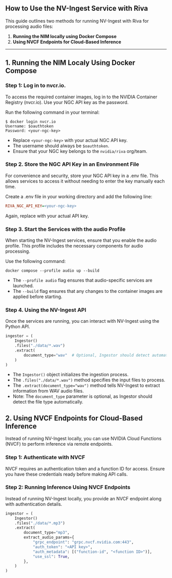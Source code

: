 ## How to Use the NV-Ingest Service with Riva

This guide outlines two methods for running NV-Ingest with Riva for processing audio files:

1. **Running the NIM locally using Docker Compose**  
2. **Using NVCF Endpoints for Cloud-Based Inference**  

---

## 1. Running the NIM Localy Using Docker Compose

### Step 1: Log in to nvcr.io.

To access the required container images, log in to the NVIDIA Container Registry (nvcr.io). Use your NGC API key as the password.

Run the following command in your terminal:
```shell
$ docker login nvcr.io
Username: $oauthtoken
Password: <your-ngc-key>
```
- Replace `<your-ngc-key>` with your actual NGC API key.
- The username should always be `$oauthtoken`.
- Ensure that your NGC key belongs to the `nvidia/riva` org/team.

### Step 2. Store the NGC API Key in an Environment File

For convenience and security, store your NGC API key in a .env file.
This allows services to access it without needing to enter the key manually each time.

Create a .env file in your working directory and add the following line:
```ini
RIVA_NGC_API_KEY=<your-ngc-key>
```
Again, replace <your-ngc-key> with your actual API key.

### Step 3. Start the Services with the audio Profile

When starting the NV-Ingest services, ensure that you enable the audio profile. This profile includes the necessary components for audio processing.

Use the following command:
```shell
docker compose --profile audio up --build
```
- The `--profile audio` flag ensures that audio-specific services are launched.
- The `--build` flag ensures that any changes to the container images are applied before starting.

### Step 4. Using the NV-Ingest API

Once the services are running, you can interact with NV-Ingest using the Python API.

```python
ingestor = (
    Ingestor()
    .files("./data/*.wav")
    .extract(
        document_type="wav"  # Optional, Ingestor should detect automatically in most cases
    )
)
```
- The `Ingestor()` object initializes the ingestion process.
- The `.files("./data/*.wav")` method specifies the input files to process.
- The `.extract(document_type="wav")` method tells NV-Ingest to extract information from WAV audio files.
- Note: The `document_type` parameter is optional, as Ingestor should detect the file type automatically.

## 2. Using NVCF Endpoints for Cloud-Based Inference

Instead of running NV-Ingest locally, you can use NVIDIA Cloud Functions (NVCF) to perform inference via remote endpoints.

### Step 1: Authenticate with NVCF

NVCF requires an authentication token and a function ID for access. Ensure you have these credentials ready before making API calls.

### Step 2: Running Inference Using NVCF Endpoints

Instead of running NV-Ingest locally, you provide an NVCF endpoint along with authentication details.

```python
ingestor = (
    Ingestor()
    .files("./data/*.mp3")
    .extract(
        document_type="mp3",
        extract_audio_params={
            "grpc_endpoint": "grpc.nvcf.nvidia.com:443",
            "auth_token": "<API key>",
            "auth_metadata": [("function-id", "<function ID>")],
            "use_ssl": True,
        },
    )
)
```
